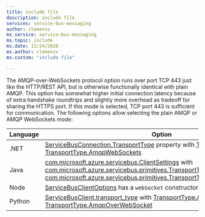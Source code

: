 ```yaml
---
title: include file
description: include file
services: service-bus-messaging
author: clemensv
ms.service: service-bus-messaging
ms.topic: include
ms.date: 11/24/2020
ms.author: clemensv
ms.custom: "include file"

---
```


The AMQP-over-WebSockets protocol option runs over port TCP 443 just like the HTTP/REST API, but is otherwise functionally identical with plain AMQP. This option has somewhat higher initial connection latency because of extra handshake roundtrips and slightly more overhead as tradeoff for sharing the HTTPS port. If this mode is selected, TCP port 443 is sufficient for communication. The following options allow selecting the plain AMQP or AMQP WebSockets mode:

| Language | Option   |
| -------- | ----- |
| .NET     | [ServiceBusConnection.TransportType](/dotnet/api/microsoft.azure.servicebus.servicebusconnection.transporttype?view=azure-dotnet) property with [TransportType.Amqp](/dotnet/api/microsoft.azure.servicebus.transporttype?view=azure-dotnet) or [TransportType.AmqpWebSockets](/dotnet/api/microsoft.azure.servicebus.transporttype?view=azure-dotnet) |
| Java     | [com.microsoft.azure.servicebus.ClientSettings](/java/api/com.microsoft.azure.servicebus.clientsettings.clientsettings?view=azure-java-stable) with [com.microsoft.azure.servicebus.primitives.TransportType.AMQP](/java/api/com.microsoft.azure.servicebus.primitives.transporttype?view=azure-java-stable) or [com.microsoft.azure.servicebus.primitives.TransportType.AMQP_WEB_SOCKETS](/java/api/com.microsoft.azure.servicebus.primitives.transporttype?view=azure-java-stable) |
| Node  | [ServiceBusClientOptions](/javascript/api/@azure/service-bus/servicebusclientoptions?view=azure-node-latest) has a `webSocket` constructor argument. |
| Python | [ServiceBusClient.transport_type](https://azuresdkdocs.blob.core.windows.net/$web/python/azure-servicebus/latest/azure.servicebus.html#azure.servicebus.ServiceBusClient) with [TransportType.Amqp](https://azuresdkdocs.blob.core.windows.net/$web/python/azure-servicebus/latest/azure.servicebus.html#azure.servicebus.TransportType) or [TransportType.AmqpOverWebSocket](https://azuresdkdocs.blob.core.windows.net/$web/python/azure-servicebus/latest/azure.servicebus.html#azure.servicebus.TransportType) |